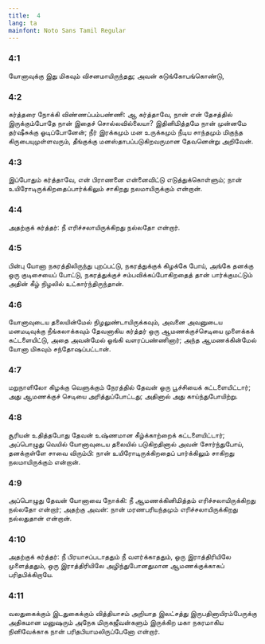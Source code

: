 ```yaml
---
title:  4
lang: ta
mainfont: Noto Sans Tamil Regular
---
```


###  4:1

யோனாவுக்கு இது மிகவும் விசனமாயிருந்தது; அவன் கடுங்கோபங்கொண்டு,

###  4:2

கர்த்தரை நோக்கி விண்ணப்பம்பண்ணி: ஆ கர்த்தாவே, நான் என் தேசத்தில் இருக்கும்போதே நான் இதைச் சொல்லவில்லையா? இதினிமித்தமே நான் முன்னமே தர்ஷீசுக்கு ஓடிப்போனேன்; நீர் இரக்கமும் மன உருக்கமும் நீடிய சாந்தமும் மிகுந்த கிருபையுமுள்ளவரும், தீங்குக்கு மனஸ்தாபப்படுகிறவருமான தேவனென்று அறிவேன்.

###  4:3

இப்போதும் கர்த்தாவே, என் பிராணனை என்னைவிட்டு எடுத்துக்கொள்ளும்; நான் உயிரோடிருக்கிறதைப்பார்க்கிலும் சாகிறது நலமாயிருக்கும் என்றான்.

###  4:4

அதற்குக் கர்த்தர்: நீ எரிச்சலாயிருக்கிறது நல்லதோ என்றார்.

###  4:5

பின்பு யோனா நகரத்திலிருந்து புறப்பட்டு, நகரத்துக்குக் கிழக்கே போய், அங்கே தனக்கு ஒரு குடிசையைப் போட்டு, நகரத்துக்குச் சம்பவிக்கப்போகிறதைத் தான் பார்க்குமட்டும் அதின் கீழ் நிழலில் உட்கார்ந்திருந்தான்.

###  4:6

யோனாவுடைய தலையின்மேல் நிழலுண்டாயிருக்கவும், அவனை அவனுடைய மனமடிவுக்கு நீங்கலாக்கவும் தேவனாகிய கர்த்தர் ஒரு ஆமணக்குச்செடியை முளைக்கக் கட்டளையிட்டு, அதை அவன்மேல் ஓங்கி வளரப்பண்ணினார்; அந்த ஆமணக்கின்மேல் யோனா மிகவும் சந்தோஷப்பட்டான்.

###  4:7

மறுநாளிலோ கிழக்கு வெளுக்கும் நேரத்தில் தேவன் ஒரு பூச்சியைக் கட்டளையிட்டார்; அது ஆமணக்குச் செடியை அரித்துப்போட்டது; அதினால் அது காய்ந்துபோயிற்று.

###  4:8

சூரியன் உதித்தபோது தேவன் உஷ்ணமான கீழ்க்காற்றைக் கட்டளையிட்டார்; அப்பொழுது வெயில் யோனாவுடைய தலையில் படுகிறதினால் அவன் சோர்ந்துபோய், தனக்குள்ளே சாவை விரும்பி: நான் உயிரோடிருக்கிறதைப் பார்க்கிலும் சாகிறது நலமாயிருக்கும் என்றான்.

###  4:9

அப்பொழுது தேவன் யோனாவை நோக்கி: நீ ஆமணக்கினிமித்தம் எரிச்சலாயிருக்கிறது நல்லதோ என்றார்; அதற்கு அவன்: நான் மரணபரியந்தமும் எரிச்சலாயிருக்கிறது நல்லதுதான் என்றான்.

###  4:10

அதற்குக் கர்த்தர்: நீ பிரயாசப்படாததும் நீ வளர்க்காததும், ஒரு இராத்திரியிலே முளைத்ததும், ஒரு இராத்திரியிலே அழிந்துபோனதுமான ஆமணக்குக்காகப் பரிதபிக்கிறாயே.

###  4:11

வலதுகைக்கும் இடதுகைக்கும் வித்தியாசம் அறியாத இலட்சத்து இருபதினாயிரம்பேருக்கு அதிகமான மனுஷரும் அநேக மிருகஜீவன்களும் இருக்கிற மகா நகரமாகிய நினிவேக்காக நான் பரிதபியாமலிருப்பேனோ என்றார்.

